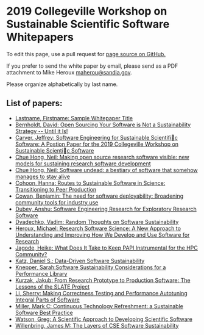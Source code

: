 # 2019 Collegeville Workshop on Sustainable Scientific Software Whitepapers

To edit this page, use a pull request for [page source on GitHub.](https://github.com/Collegeville/CW3S19/edit/master/WorkshopResources/WhitePapers/WhitePaperList.md)

If you prefer to send the white paper by email, please send as a PDF attachment to Mike Heroux <maherou@sandia.gov>.

Please organize alphabetically by last name.

## List of papers:
- [Lastname, Firstname: Sample Whitepaper Title](HerouxMichaelSampleWhitepaper.pdf)
- [Bernholdt, David: Open Sourcing Your Software is Not a Sustainability Strategy -- Until it Is!](bernholdt-open-source-v02.pdf)
- [Carver, Jeffrey: Software Engineering for Sustainable Scientific Software: A Postion Paper for the 2019 Collegeville Workshop on Sustainable Scientic Software](Carver-SoftwareEngineering.pdf)
- [Chue Hong, Neil: Making open source research software visible: new models for sustaining research software development](ChueHongMakingOpenSourceResearchSoftwareVisible.pdf)
- [Chue Hong, Neil: Software undead: a bestiary of software that
somehow manages to stay alive](ChueHongSoftwareUndead.pdf)
- [Cohoon, Hanna: Routes to Sustainable Software in Science: Transitioning to Peer Production](CohoonHandoutAOM.pdf)
- [Cowan, Benjamin: The need for software deployability: Broadening community tools for industry use](CowanBenjamin_Deployability.pdf)
- [Dubey, Anshu: Software Engineering Research for Exploratory Research Software](DubeyAnshu_whitepaper.pdf)
- [Dyadechko, Vadim: Random Thoughts on Software Sustainability](vdyadec-CS3S19.pdf)
- [Heroux, Michael: Research Software Science: A New Approach to Understanding and Improving How We Develop and Use Software for Research](HerouxResearchSoftwareScientist.pdf)
- [Jagode, Heike: What Does It Take to Keep PAPI Instrumental for the HPC Community?](JagodeHeike_CW3S19_papi.pdf)
- [Katz, Daniel S.: Data-Driven Software Sustainability](KatzDanielS_CW3S19_white_paper.pdf)
- [Knepper, Sarah:Software Sustainability Considerations for a Performance Library](Knepper_Intel_MKL_Software_Sustainability.pdf)
- [Kurzak, Jakub: From Research Prototype to Production Software: The Lessons of the SLATE Project](KurzakJakub_CW3S19_slate.pdf)
- [Li, Sherry: Making Correctness Testing and Performance Autotuning Integral Parts of Software](LiSherry_CWS319_whitepaper.pdf)
- [Miller, Mark C: Continuous Technology Refreshment: a Sustainable Software Best Practice](markcmiller86_ctr.md)
- [Watson, Greg: A Scientific Approach to Developing Scientific Software](CW3S19_watson.pdf)
- [Willenbring, James M: The Layers of CSE Software Sustainability](CSEswSustainabilityLayers.pdf)
